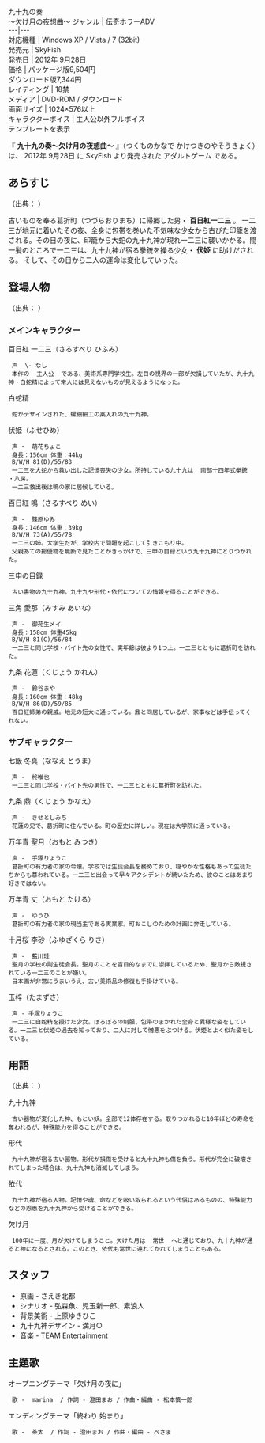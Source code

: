九十九の奏  
〜欠け月の夜想曲〜  ジャンル  |  伝奇ホラーADV   
---|---  
対応機種  |  Windows  XP  /  Vista  /  7  (32bit)   
発売元  |  SkyFish   
発売日  |  2012年  9月28日     
価格  |  パッケージ版9,504円   
ダウンロード版7,344円  
レイティング  |  18禁   
メディア  |  DVD-ROM  / ダウンロード   
画面サイズ  |  1024×576以上   
キャラクターボイス  |  主人公以外フルボイス   
テンプレートを表示  
  
『 **九十九の奏〜欠け月の夜想曲〜** 』（つくものかなで かけつきのやそうきょく）は、  2012年  9月28日  に  SkyFish
より発売された  アダルトゲーム  である。

##  あらすじ  

（出典：      ）

古いものを奉る葛折町（つづらおりまち）に帰郷した男・ **百日紅一二三** 。
一二三が地元に着いたその夜、全身に包帯を巻いた不気味な少女から古びた印籠を渡される。その日の夜に、印籠から大蛇の九十九神が現れ一二三に襲いかかる。間一髪のところで一二三は、九十九神が宿る拳銃を操る少女・
**伏姫** に助けだされる。 そして、その日から二人の運命は変化していった。

##  登場人物  

（出典：          ）  

###  メインキャラクター  

百日紅 一二三（さるすべり ひふみ）

     声  \- なし 
     本作の  主人公  である、美術系専門学校生。左目の視界の一部が欠損していたが、九十九神・白蛇精によって常人には見えないものが見えるようになった。 

白蛇精  

     蛇がデザインされた、螺鈿細工の薬入れの九十九神。 
    
伏姫（ふせひめ）

     声 -  萌花ちょこ 
     身長：156cm 体重：44kg 
     B/W/H 81(D)/55/83 
     一二三を大蛇から救い出した記憶喪失の少女。所持している九十九は  南部十四年式拳銃  ・八房。 
     一二三救出後は鳴の家に居候している。 
百日紅 鳴（さるすべり めい）

     声 -  篠原ゆみ 
     身長：146cm 体重：39kg 
     B/W/H 73(A)/55/78 
     一二三の姉。大学生だが、学校内で問題を起こして引きこもり中。 
     父親あての郵便物を無断で見たことがきっかけで、三申の目録という九十九神にとりつかれた。 

三申の目録  

     古い書物の九十九神。九十九や形代・依代についての情報を得ることができる。 
    
三角 愛那（みすみ あいな）

     声 -  御苑生メイ 
     身長：158cm 体重45kg 
     B/W/H 81(C)/56/84 
     一二三と同じ学校・バイト先の女性で、実年齢は彼より1つ上。一二三とともに葛折町を訪れた。 
九条 花蓮（くじょう かれん）

     声 -  鈴谷まや 
     身長：160cm 体重：48kg 
     B/W/H 86(D)/59/85 
     百日紅姉弟の親戚。地元の短大に通っている。鼎と同居しているが、家事などは手伝ってくれない。 

###  サブキャラクター  

七飯 冬真（ななえ とうま）

     声 -  柊唯也 
     一二三と同じ学校・バイト先の男性で、一二三とともに葛折町を訪れた。 
九条 鼎（くじょう かなえ）

     声 -  きせとしみち 
     花蓮の兄で、葛折町に住んでいる。町の歴史に詳しい。現在は大学院に通っている。 
万年青 聖月（おもと みつき）

     声 -  手塚りょうこ 
     葛折町の有力者の家の令嬢。学校では生徒会長を務めており、穏やかな性格もあって生徒たちからも慕われている。一二三と出会って早々アクシデントが続いたため、彼のことはあまり好きではない。 
万年青 丈（おもと たける）

     声 -  ゆうひ 
     葛折町の有力者の家の現当主である実業家。町おこしのための計画に奔走している。 
十月桜 李砂（ふゆざくら りさ）

     声 -  藍川珪 
     聖月の学校の副生徒会長。聖月のことを盲目的なまでに崇拝しているため、聖月から敵視されている一二三のことが嫌い。 
     日本画が非常にうまいうえ、古い美術品の修復も手掛けている。 
玉梓（たまずさ）

     声 - 手塚りょうこ 
     一二三に白蛇精を授けた少女。ぼろぼろの制服、包帯のまかれた全身と異様な姿をしている。一二三と伏姫の過去を知っており、二人に対して憎悪をぶつける。伏姫とよく似た姿をしている。 

##  用語  

（出典：      ）

九十九神

     古い器物が変化した神、もとい妖。全部で12体存在する。取りつかれると10年ほどの寿命を奪われるが、特殊能力を得ることができる。 
形代

     九十九神が宿る古い器物。形代が損傷を受けると九十九神も傷を負う。形代が完全に破壊されてしまった場合は、九十九神も消滅してしまう。 
依代

     九十九神が宿る人物。記憶や魂、命などを吸い取られるという代償はあるものの、特殊能力などの恩恵を九十九神から受けることができる。 
欠け月

     100年に一度、月が欠けてしまうこと。欠けた月は  常世  へと通じており、九十九神が通ると神になるとされる。このとき、依代も常世に連れてかれてしまうこともある。 

##  スタッフ  

  * 原画 -  さえき北都   
  * シナリオ - 弘森魚、児玉新一郎、素浪人   
  * 背景美術 - 上原ゆきひこ   
  * 九十九神デザイン - 満月○   
  * 音楽 -  TEAM Entertainment   

##  主題歌  

オープニングテーマ「欠け月の夜に」  

     歌 -  marina  / 作詞 - 澄田まお / 作曲・編曲 - 松本慎一郎 
エンディングテーマ「終わり 始まり」

     歌 -  茶太  / 作詞 - 澄田まお / 作曲・編曲 - ぺさま 

